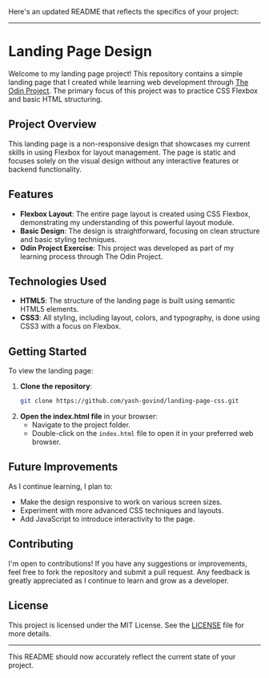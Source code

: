 Here's an updated README that reflects the specifics of your project:

---

# **Landing Page Design**

Welcome to my landing page project! This repository contains a simple landing page that I created while learning web development through [The Odin Project](https://www.theodinproject.com/). The primary focus of this project was to practice CSS Flexbox and basic HTML structuring.

## **Project Overview**

This landing page is a non-responsive design that showcases my current skills in using Flexbox for layout management. The page is static and focuses solely on the visual design without any interactive features or backend functionality.

## **Features**

- **Flexbox Layout**: The entire page layout is created using CSS Flexbox, demonstrating my understanding of this powerful layout module.
- **Basic Design**: The design is straightforward, focusing on clean structure and basic styling techniques.
- **Odin Project Exercise**: This project was developed as part of my learning process through The Odin Project.

## **Technologies Used**

- **HTML5**: The structure of the landing page is built using semantic HTML5 elements.
- **CSS3**: All styling, including layout, colors, and typography, is done using CSS3 with a focus on Flexbox.

## **Getting Started**

To view the landing page:

1. **Clone the repository**:
   ```bash
   git clone https://github.com/yash-govind/landing-page-css.git
   ```
2. **Open the index.html file** in your browser:
   - Navigate to the project folder.
   - Double-click on the `index.html` file to open it in your preferred web browser.

## **Future Improvements**

As I continue learning, I plan to:

- Make the design responsive to work on various screen sizes.
- Experiment with more advanced CSS techniques and layouts.
- Add JavaScript to introduce interactivity to the page.

## **Contributing**

I'm open to contributions! If you have any suggestions or improvements, feel free to fork the repository and submit a pull request. Any feedback is greatly appreciated as I continue to learn and grow as a developer.

## **License**

This project is licensed under the MIT License. See the [LICENSE](LICENSE) file for more details.

---

This README should now accurately reflect the current state of your project.

